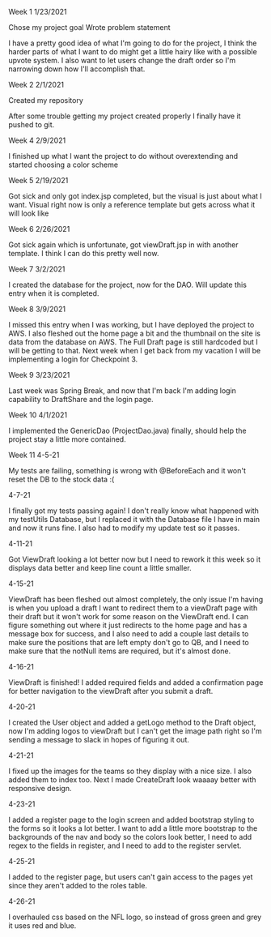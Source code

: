 Week 1
1/23/2021

Chose my project goal
Wrote problem statement

I have a pretty good idea of what I'm going to do for the project, I think the harder parts
of what I want to do might get a little hairy like with a possible upvote system.
I also want to let users change the draft order so I'm narrowing down how I'll
accomplish that.


Week 2
2/1/2021

Created my repository

After some trouble getting my project created properly I finally have it pushed to git.

Week 4
2/9/2021

I finished up what I want the project to do without overextending and started choosing a color scheme

Week 5
2/19/2021

Got sick and only got index.jsp completed, but the visual is just about what I want. Visual right now is only a reference template but gets across what it will look like

Week 6
2/26/2021

Got sick again which is unfortunate, got viewDraft.jsp in with another template. I think I can do this pretty well now.

Week 7
3/2/2021

I created the database for the project, now for the DAO. Will update this entry when it is completed.

Week 8
3/9/2021

I missed this entry when I was working, but I have deployed the project to AWS. I also fleshed out the home page a bit and the thumbnail on the site is data from the database on AWS. The Full Draft page is still hardcoded but I will be getting to that. Next week when I get back from my vacation I will be implementing a login for Checkpoint 3.

Week 9
3/23/2021

Last week was Spring Break, and now that I'm back I'm adding login capability to DraftShare and the login page.

Week 10
4/1/2021

I implemented the GenericDao (ProjectDao.java) finally, should help the project stay a little more contained.

Week 11
4-5-21

My tests are failing, something is wrong with @BeforeEach and it won't reset the DB to the stock data :(

4-7-21

I finally got my tests passing again! I don't really know what happened with my testUtils Database, but I replaced it with the Database file I have in main and now it runs fine. I also had to modify my update test so it passes.

4-11-21

Got ViewDraft looking a lot better now but I need to rework it this week so it displays data better and keep line count a little smaller.

4-15-21

ViewDraft has been fleshed out almost completely, the only issue I'm having is when you upload a draft I want to redirect them to a viewDraft page with their draft but it won't work for some reason on the ViewDraft end. I can figure something out where it just redirects to the home page and has a message box for success, and I also need to add a couple last details to make sure the positions that are left empty don't go to QB, and I need to make sure that the notNull items are required, but it's almost done.

4-16-21

ViewDraft is finished! I added required fields and added a confirmation page for better navigation to the viewDraft after you submit a draft.

4-20-21

I created the User object and added a getLogo method to the Draft object, now I'm adding logos to viewDraft but I can't get the image path right so I'm sending a message to slack in hopes of figuring it out.

4-21-21

I fixed up the images for the teams so they display with a nice size. I also added them to index too. Next I made CreateDraft look waaaay better with responsive design.

4-23-21

I added a register page to the login screen and added bootstrap styling to the forms so it looks a lot better. I want to add a little more bootstrap to the backgrounds of the nav and body so the colors look better, I need to add regex to the fields in register, and I need to add to the register servlet.

4-25-21

I added to the register page, but users can't gain access to the pages yet since they aren't added to the roles table.

4-26-21

I overhauled css based on the NFL logo, so instead of gross green and grey it uses red and blue.
